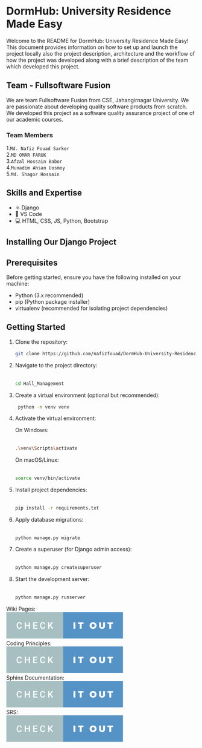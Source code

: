 # DormHub: University Residence Made Easy

Welcome to the README for DormHub: University Residence Made Easy! This document provides information on how to set up and launch the project locally also the project description, architecture and the workflow of how the project was developed along with a brief description of the team which developed this project.

## Team - Fullsoftware Fusion
We are team Fullsoftware Fusion from CSE, Jahangirnagar University. We are passionate about developing quality software products from scratch. We developed this project as a software quality assurance project of one of our academic courses.

### Team Members
1.`Md. Nafiz Fouad Sarker` \
2.`MD OMAR FARUK` \
3.`Afzal Hossain Babor` \
4.`Munadim Ahsan Uosmoy` \
5.`Md. Shagor Hossain`

## Skills and Expertise
* ⚛ Django
* 📱 VS Code
* 💻 HTML, CSS, JS, Python, Bootstrap

Installing Our Django Project
-----------------------------
## Prerequisites

Before getting started, ensure you have the following installed on your machine:

- Python (3.x recommended)
- pip (Python package installer)
- virtualenv (recommended for isolating project dependencies)

## Getting Started

1. Clone the repository:

   ```bash
   git clone https://github.com/nafizfouad/DormHub-University-Residence-Made-Easy.git

2. Navigate to the project directory:

    ```bash

   cd Hall_Management

3. Create a virtual environment (optional but recommended):

    ```bash
     python -m venv venv
    ```

4. Activate the virtual environment:

    On Windows:

    ```bash

    .\venv\Scripts\activate
    ```

    On macOS/Linux:

    ```bash

    source venv/bin/activate
    ```

5. Install project dependencies:

    ```bash

    pip install -r requirements.txt
    ```
6. Apply database migrations:

    ```bash

    python manage.py migrate
    ```

7. Create a superuser (for Django admin access):

   ```bash

   python manage.py createsuperuser
   ```

8. Start the development server:

   ```bash

   python manage.py runserver
   ```
<!--
# Project Description

## Overview

Th.

## Features

### Authentication

The app incorporates robust authentication to secure user accounts and ensure a personalized experience. 
There are two types of users who will be using this system:
- Restaurant Owners
- Employees
![Login Page](https://github.com/nafizfouad/MenuMinglee/blob/main/Screenshot/Login%20Page.jpg)
  
![Signup Page](https://github.com/nafizfouad/MenuMinglee/blob/main/Screenshot/Signup%20Page.jpg)

### Restaurant Management

- **Creating Restaurant:** Administrators/restaurant owners can create new restaurants to participate in the lunch voting process.
  ![Creating Restaurant](https://github.com/nafizfouad/MenuMinglee/blob/main/Screenshot/Creating%20Restaurant.jpg)
- **Uploading Menu:** Restaurants can upload their menus, showcasing the variety of dishes they offer.

![Uploading Menu](https://github.com/nafizfouad/MenuMinglee/blob/main/Screenshot/Updating%20Menu.jpg)


### Employee Management

- **Creating Employee:** New employees can be added to the system, allowing them to participate in the voting process.
 ![Creating Employee Account](https://github.com/nafizfouad/MenuMinglee/blob/main/Screenshot/Authentication%20Successful.jpg)


### Voting Process

- **Getting Current Day Menu:** Users can view the menus of participating restaurants for the current day.
![Available Restaurants](https://github.com/nafizfouad/MenuMinglee/blob/main/Screenshot/Available%20restaurants%20with%20menu.jpg)

   ![Getting Menu](https://github.com/nafizfouad/MenuMinglee/blob/main/Screenshot/Menu.jpg)
   
- **Voting for Restaurant Menu:** Employees can cast their votes for their preferred dishes and contribute to the decision-making process.

  ![Voting Process](https://github.com/nafizfouad/MenuMinglee/blob/main/Screenshot/Voting%20Process.jpg)


### Results and Restrictions

- **Getting Results:** The app displays the results of the voting process, revealing the winning restaurant and menu for the day.
- **Anti-Repetition Rule:** To maintain variety, the winner restaurant is restricted from winning for three consecutive working days.
 
![Vote Results](https://github.com/nafizfouad/MenuMinglee/blob/main/Screenshot/Vote%20Count%20of%20a%20particular%20day.jpg)

### Logout

For security and user management, the app includes a logout feature to end user sessions.

## Implementation

The MenuMinglee Web App is implemented using the Django web framework, providing a scalable and maintainable solution. The app features a clean and intuitive interface, making it easy for both administrators and employees to navigate and participate in the lunch voting process.


-->

Wiki Pages:<br>
[![Wiki Pages](https://github.com/JU-CSE-27/swe-wiki/blob/master/resources/check-it-out.svg)](https://github.com/JU-CSE-27/swe-wiki/wiki)
<br>
Coding Principles:<br>
[![Wiki Pages](https://github.com/JU-CSE-27/swe-wiki/blob/master/resources/check-it-out.svg)](https://github.com/nafizfouad/DormHub-University-Residence-Made-Easy/wiki/Coding-Principles)
<br>
Sphinx Documentation:<br>
[![Wiki Pages](https://github.com/JU-CSE-27/swe-wiki/blob/master/resources/check-it-out.svg)](https://github.com/nafizfouad/DormHub-University-Residence-Made-Easy/wiki/Sphinx%E2%80%90Documentation)
<br>
SRS:<br>
[![Wiki Pages](https://github.com/JU-CSE-27/swe-wiki/blob/master/resources/check-it-out.svg)](https://github.com/nafizfouad/DormHub-University-Residence-Made-Easy/wiki/Software-Requirements-Specification)
<br>

